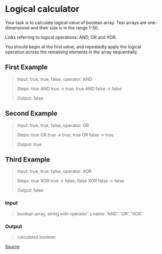 # Logical calculator

Your task is to calculate logical value of boolean array. Test arrays
are one-dimensional and their size is in the range 1-50.

Links referring to logical operations: AND, OR and XOR.

You should begin at the first value, and repeatedly apply the logical
operation across the remaining elements in the array sequentially.

## First Example

> Input: true, true, false, operator: AND
> 
> Steps: true AND true -> true, true AND false -> false
> 
> Output: false

## Second Example

> Input: true, true, false, operator: OR
> 
> Steps: true OR true -> true, true OR false -> true
> 
> Output: true

## Third Example

> Input: true, true, false, operator: XOR
> 
> Steps: true XOR true -> false, false XOR false -> false
> 
> Output: false

### Input

> boolean array, string with operator' s name: 'AND', 'OR', 'XOR'.

### Output

> calculated boolean

[Source](https://www.codewars.com/kata/57096af70dad013aa200007b)